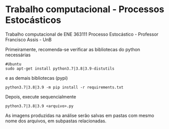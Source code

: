 # Trabalho computacional - Processos Estocásticos

Trabalho computacional de ENE 363111 Processo Estocástico - Professor Francisco Assis - UnB



Primeiramente, recomenda-se verificar as bibliotecas do python necessárias

```
#Ubuntu
sudo apt-get install python3.7|3.8|3.9-distutils
```

e as demais bibliotecas (pypi)
```
python3.7|3.8|3.9 -m pip install -r requirements.txt
```

Depois, execute sequencialmente
```
python3.7|3.8|3.9 <arquivo>.py
```

As imagens produzidas na análise serão salvas em pastas com mesmo nome dos arquivos, em subpastas relacionadas.